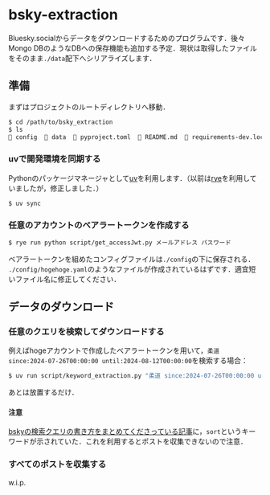 # bsky-extraction

Bluesky.socialからデータをダウンロードするためのプログラムです．後々Mongo DBのようなDBへの保存機能も追加する予定．現状は取得したファイルをそのまま`./data`配下へシリアライズします．


## 準備

まずはプロジェクトのルートディレクトリへ移動．
```sh
$ cd /path/to/bsky_extraction
$ ls 
 config   data   pyproject.toml   README.md   requirements-dev.lock   requirements.lock   script   src
```

### uvで開発環境を同期する
Pythonのパッケージマネージャとして[uv](https://docs.astral.sh/uv/)を利用します．（以前は[rye](https://rye.astral.sh/)を利用していましたが，修正しました．）
```sh
$ uv sync
```
### 任意のアカウントのベアラートークンを作成する
```sh
$ rye run python script/get_accessJwt.py メールアドレス パスワード
```
ベアラートークンを組めたコンフィグファイルは`./config`の下に保存される．
`./config/hogehoge.yaml`のようなファイルが作成されているはずです．適宜短いファイル名に修正してください．

## データのダウンロード

### 任意のクエリを検索してダウンロードする

例えばhogeアカウントで作成したベアラートークンを用いて，`柔道 since:2024-07-26T00:00:00 until:2024-08-12T00:00:00`を検索する場合：
```sh
$ uv run script/keyword_extraction.py "柔道 since:2024-07-26T00:00:00 until:2024-08-12T00:00:00" --config hoge.yaml
```

あとは放置するだけ．

#### 注意
[bskyの検索クエリの書き方をまとめてくださっている記事](https://scrapbox.io/Bluesky/%E6%A4%9C%E7%B4%A2%E3%82%AF%E3%82%A8%E3%83%AA)に，`sort`というキーワードが示されていた．これを利用するとポストを収集できないので注意．

### すべてのポストを収集する
w.i.p.
